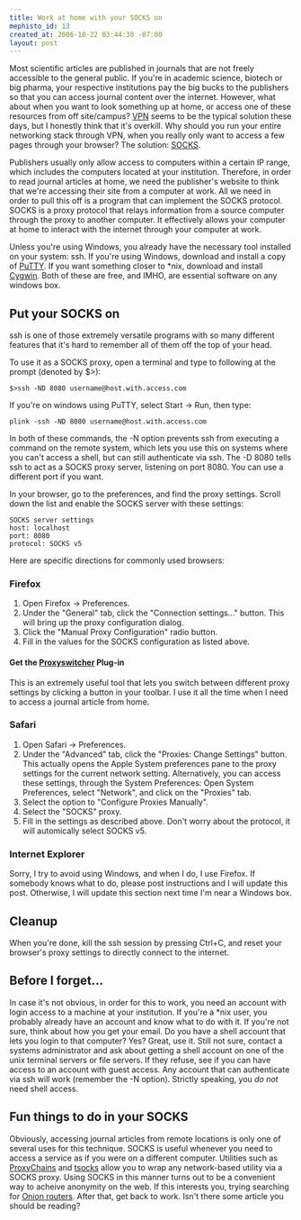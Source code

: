 ```yaml
--- 
title: Work at home with your SOCKS on
mephisto_id: 13
created_at: 2006-10-22 03:44:30 -07:00
layout: post
---
```

Most scientific articles are published in journals that are not freely accessible to the general public.
If you're in academic science, biotech or big pharma, your respective institutions pay the big bucks to the publishers so that you can access journal content over the internet. 
However, what about when you want to look something up at home, or access one of these resources from off site/campus? [VPN][] seems to be the typical solution these days, but I honestly think that it's overkill. Why should you run your entire networking stack through VPN, when you really only want to access a few pages through your browser? The solution: [SOCKS][].

[VPN]: http://computer.howstuffworks.com/vpn.htm
[SOCKS]: http://www.freeproxy.ru/en/free_proxy/faq/what_is_socks_proxy.htm

Publishers usually only allow access to computers within a certain IP range, which includes the computers located at your institution. Therefore, in order to read journal articles at home, we need the publisher's website to think that we're accessing their site from a computer at work. All we need in order to pull this off is a program that can implement the SOCKS protocol. SOCKS is a proxy protocol that relays information from a source computer through the proxy to  another computer. It effectively allows your computer at home to interact with the internet through your computer at work.

Unless you're using Windows, you already have the necessary tool installed on your system: ssh.  If you're using Windows, download and install a copy of [PuTTY][]. If you want something closer to *nix, download and install [Cygwin][]. Both of these are free, and IMHO, are essential software on any windows box.

[putty]: http://www.chiark.greenend.org.uk/~sgtatham/putty/
[cygwin]: http://www.cygwin.com/

## Put your SOCKS on ##

ssh is one of those extremely versatile programs with so many different features that it's hard to remember all of them off the top of your head.

To use it as a SOCKS proxy, open a terminal and type to following at the prompt (denoted by $>):

    $>ssh -ND 8080 username@host.with.access.com

If you're on windows using PuTTY, select Start -> Run, then type:

    plink -ssh -ND 8080 username@host.with.access.com

In both of these commands, the -N option prevents ssh from executing a command on the remote system, which lets you use this on systems where you can't access a shell, but can still authenticate via ssh.
The -D 8080 tells ssh to act as a SOCKS proxy server, listening on port 8080. You can use a different port if you want.

In your browser, go to the preferences, and find the proxy settings. Scroll down the list and enable the SOCKS server with these settings:

    SOCKS server settings
    host: localhost
    port: 8080
    protocol: SOCKS v5

Here are specific directions for commonly used browsers:

### Firefox ##

1. Open Firefox -> Preferences.
2. Under the "General" tab, click the "Connection settings..." button. This will bring up the proxy configuration dialog.
3. Click the "Manual Proxy Configuration" radio button.
4. Fill in the values for the SOCKS configuration as listed above.

#### Get the [Proxyswitcher][] Plug-in ###
[Proxyswitcher]: https://addons.mozilla.org/firefox/125/

This is an extremely useful tool that lets you switch between different proxy settings by clicking a button in your toolbar. I use it all the time when I need to access a journal article from home.

### Safari ##

1. Open Safari -> Preferences.
2. Under the "Advanced" tab, click the "Proxies: Change Settings" button. This actually opens the Apple System preferences pane to the proxy settings for the current network setting. Alternatively, you can access these settings, through the System Preferences: Open System Preferences, select "Network", and click on the "Proxies" tab.
3. Select the option to "Configure Proxies Manually".
4. Select the "SOCKS" proxy.
5. Fill in the settings as described above.  Don't worry about the protocol, it will automically select SOCKS v5.

### Internet Explorer ##

Sorry, I try to avoid using Windows, and when I do, I use Firefox. If somebody knows what to do, please post instructions and I will update this post.  Otherwise, I will update this section next time I'm near a Windows box.

## Cleanup ##

When you're done, kill the ssh session by pressing Ctrl+C, and reset your browser's proxy settings to directly connect to the internet.

## Before I forget... ##

In case it's not obvious, in order for this to work, you need an account with login access to a machine at your institution. If you're a *nix user, you probably already have an account and know what to do with it. If you're not sure, think about how you get your email. Do you have a shell account that lets you login to that computer? Yes? Great, use it. Still not sure, contact a systems administrator and ask about getting a shell account on one of the unix terminal servers or file servers. If they refuse, see if you can have access to an account with guest access. Any account that can authenticate via ssh will work (remember the -N option). Strictly speaking, you _do not_ need shell access.

## Fun things to do in your SOCKS ##

Obviously, accessing journal articles from remote locations is only one of several uses for this technique. SOCKS is useful whenever you need to access a service as if you were on a different computer. Utilities such as [ProxyChains][] and [tsocks][] allow you to wrap any network-based utility via a SOCKS proxy. Using SOCKS in this manner turns out to be a convenient way to acheive anonymity on the web. If this interests you, trying searching for [Onion routers][]. After that, get back to work. Isn't there some article you should be reading?

[proxychains]: http://proxychains.sourceforge.net/
[tsocks]: http://tsocks.sourceforge.net/
[Onion routers]: http://www.onion-router.net/
